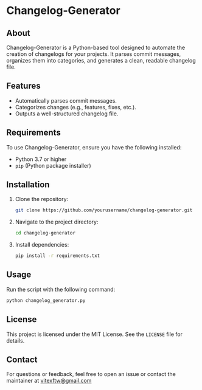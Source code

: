 # Changelog-Generator

## About

Changelog-Generator is a Python-based tool designed to automate the creation of changelogs for your projects. It parses commit messages, organizes them into categories, and generates a clean, readable changelog file.

## Features

- Automatically parses commit messages.
- Categorizes changes (e.g., features, fixes, etc.).
- Outputs a well-structured changelog file.

## Requirements
To use Changelog-Generator, ensure you have the following installed:

- Python 3.7 or higher
- `pip` (Python package installer)

## Installation

1. Clone the repository:
    ```bash
    git clone https://github.com/yourusername/changelog-generator.git
    ```
2. Navigate to the project directory:
    ```bash
    cd changelog-generator
    ```
3. Install dependencies:
    ```bash
    pip install -r requirements.txt
    ```

## Usage

Run the script with the following command:
```bash
python changelog_generator.py
```

## License

This project is licensed under the MIT License. See the `LICENSE` file for details.

## Contact

For questions or feedback, feel free to open an issue or contact the maintainer at vitexftw@gmail.com